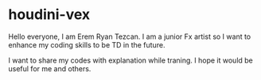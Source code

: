# houdini-vex
Hello everyone, I am Erem Ryan Tezcan. I am a junior Fx artist so I want to enhance my coding skills to be TD in the future. 

I want to share my codes with explanation while traning. I hope it would be useful for me and others.

